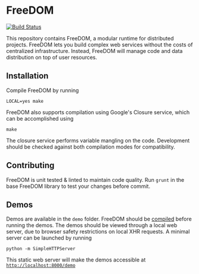 FreeDOM
=======
[![Build Status](https://travis-ci.org/UWNetworksLab/freedom.png?branch=master)](https://travis-ci.org/UWNetworksLab/freedom)

This repository contains FreeDOM, a modular runtime for distributed projects.
FreeDOM lets you build complex web services without the costs of centralized
infrastructure. Instead, FreeDOM will manage code and data distribution on top
of user resources.

Installation
---------

Compile FreeDOM by running

    LOCAL=yes make

FreeDOM also supports compilation using Google's Closure service, which can be accomplished using

    make

The closure service performs variable mangling on the code.  Development should be checked against
both compilation modes for compatibility.

Contributing
---------

FreeDOM is unit tested & linted to maintain code quality.
Run ```grunt``` in the base FreeDOM library to test your changes before commit.

Demos
-------

Demos are available in the ```demo``` folder.  FreeDOM should be [compiled](#installation)
before running the demos.  The demos should be viewed through a local web server,
due to browser safety restrictions on local XHR requests.
A minimal server can be launched by running

    python -m SimpleHTTPServer

This static web server will make the demos accessible at [```http://localhost:8000/demo```](http://localhost:8000/demo)
